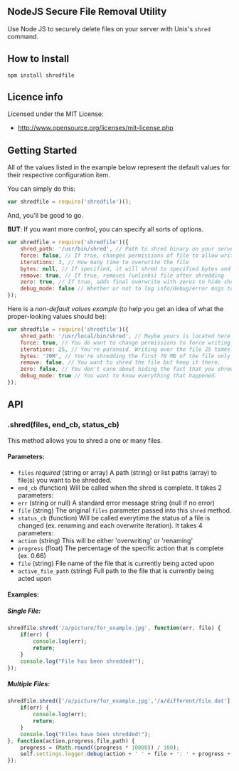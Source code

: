 ## NodeJS Secure File Removal Utility

Use Node JS to securely delete files on your server with Unix's `shred` command.

## How to Install

    npm install shredfile

## Licence info

Licensed under the MIT License:

* http://www.opensource.org/licenses/mit-license.php

## Getting Started

All of the values listed in the example below represent the default values for their respective configuration item.

You can simply do this:

```javascript
var shredfile = require('shredfile')();
```

And, you'll be good to go. 

__BUT__: If you want more control, you can specify all sorts of options.

```javascript
var shredfile = require('shredfile')({
    shred_path: '/usr/bin/shred', // Path to shred binary on your server
    force: false, // If true, changes permissions of file to allow writing if necessary
    iterations: 3, // How many time to overwrite the file
    bytes: null, // If specified, it will shred to specified bytes and then stop
    remove: true, // If true, removes (unlinks) file after shredding
    zero: true, // If true, adds final overwrite with zeros to hide shredding
    debug_mode: false // Whether or not to log info/debug/error msgs to the console
});
```

Here is a _non-default values example_ (to help you get an idea of what the proper-looking values should be):

```javascript
var shredfile = require('shredfile')({
    shred_path: '/usr/local/bin/shred', // Maybe yours is located here
    force: true, // You do want to change permissions to force writing
    iterations: 25, // You're paranoid. Writing over the file 25 times.
    bytes: '70M', // You're shredding the first 70 MB of the file only
    remove: false, // You want to shred the file but keep it there.
    zero: false, // You don't care about hiding the fact that you shredde the file.
    debug_mode: true // You want to know everything that happened.
});
```

## API 
 
### .shred(files, end_cb, status_cb)

This method allows you to shred a one or many files.

#### Parameters: 

* `files` *required* (string or array) A path (string) or list paths (array) to file(s) you want to be shredded.
* `end_cb` (function) Will be called when the shred is complete. It takes 2 parameters:
 * `err` (string or null) A standard error message string (null if no error)
 * `file` (string) The original `files` parameter passed into this `shred` method.
* `status_cb` (function) Will be called everytime the status of a file is changed (ex. renaming and each overwrite iteration). It takes 4 parameters:
 * `action` (string) This will be either 'overwriting' or 'renaming'
 * `progress` (float) The percentage of the specific action that is complete (ex. 0.66) 
 * `file` (string) File name of the file that is currently being acted upon
 * `active_file_path` (string) Full path to the file that is currently being acted upon


#### Examples:

##### Single File:
```javascript
shredfile.shred('/a/picture/for_example.jpg', function(err, file) {
    if(err) {
        console.log(err);
		return;
    }
	console.log("File has been shredded!");
});
```

##### Multiple Files:
```javascript
shredfile.shred(['/a/picture/for_example.jpg','/a/different/file.dat'], function(err, file) {
    if(err) {
        console.log(err);
		return;
    }
	console.log("Files have been shredded!");
}, function(action,progress,file,path) {
	progress = (Math.round((progress * 10000)) / 100);
	self.settings.logger.debug(action + ' ' + file + ': ' + progress + '%');
});
```
